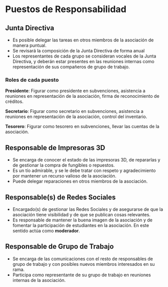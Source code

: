 # Puestos de Responsabilidad

## Junta Directiva

* Es posible delegar las tareas en otros miembros de la asociación de manera puntual.
* Se revisará la composición de la Junta Directiva de forma anual
* Los representantes de cada grupo se consideran vocales de la Junta Directiva, y deberán estar presentes en las reuniones internas como representación de sus compañeros de grupo de trabajo.


### Roles de cada puesto
**Presidente**: Figurar como presidente en subvenciones, asistencia a reuniones en representación de la asociación, firma de reconocimiento de créditos.

**Secretario**: Figurar como secretario en subvenciones, asistencia a reuniones en representación de la asociación, control del inventario.

**Tesorero**: Figurar como tesorero en subvenciones, llevar las cuentas de la asociación.

## Responsable de Impresoras 3D

* Se encarga de conocer el estado de las impresoras 3D, de repararlas y de gestionar la compra de fungibles o repuestos.
* Es un tío admirable, y se le debe tratar con respeto y agradecimiento por mantener un recurso valioso de la asociación.
* Puede delegar reparaciones en otros miembros de la asociación.

## Responsable(s) de Redes Sociales

* Encargado(s) de gestionar las Redes Sociales y de asegurarse de que la asociación tiene visibilidad y de que se publican cosas relevantes.
* Es responsable de mantener la buena imagen de la asociación y de fomentar la participación de estudiantes en la asociación. En este sentido actúa como **moderador**.

## Responsable de Grupo de Trabajo

* Se encarga de las comunicaciones con el resto de responsables de grupo de trabajo y con posibles nuevos miembros interesados en su rama.
* Participa como representante de su grupo de trabajo en reuniones internas de la asociación.

